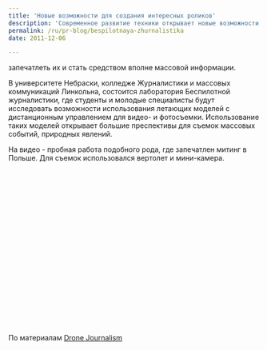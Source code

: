 ```yaml
---
title: 'Новые возможности для создания интересных роликов'
description: 'Современное развитие техники открывает новые возможности для массовой журналистики, когда каждый, кто раньше был читалетем и слушателем новостей, может сам запечатлеть их и стать средством вполне массовой информации.'
permalink: /ru/pr-blog/bespilotnaya-zhurnalistika
date: 2011-12-06

---
```


запечатлеть их и стать средством вполне массовой информации.

В университете Небраски, колледже Журналистики и массовых коммуникаций Линкольна, состоится лаборатория Беспилотной журналистики,  где студенты и молодые специалисты будут исследовать  возможности использования летающих моделей с дистанционным управлением для видео- и фотосъемки. Использование таких моделей открывает большие преспективы для съемок массовых событий, природных явлений.

На видео - пробная работа подобного рода, где запечатлен митинг в Польше. Для съемок использовался вертолет и мини-камера.

<object width="560" height="315"><param name="movie" value="https://www.youtube.com/v/9vOor1xmVDs?version=3&amp;hl=ru_RU"></param><param name="allowFullScreen" value="true"></param><param name="allowscriptaccess" value="always"></param><embed src="https://www.youtube.com/v/9vOor1xmVDs?version=3&amp;hl=ru_RU" type="application/x-shockwave-flash" width="560" height="315" allowscriptaccess="always" allowfullscreen="true"></embed></object>

По материалам <a href="https://dronejournalism.tumblr.com/post/13636595943/what-is-drone-journalism">Drone Journalism</a>

